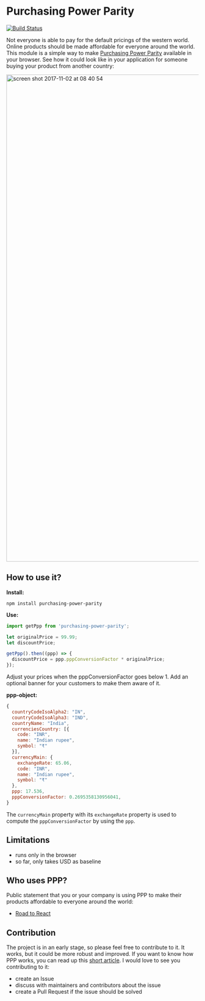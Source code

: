 # Purchasing Power Parity

[![Build Status](https://travis-ci.org/rwieruch/purchasing-power-parity.svg?branch=master)](https://travis-ci.org/rwieruch/purchasing-power-parity)

Not everyone is able to pay for the default pricings of the western world. Online products should be made affordable for everyone around the world. This module is a simple way to make [Purchasing Power Parity](https://en.wikipedia.org/wiki/Purchasing_power_parity) available in your browser. See how it could look like in your application for someone buying your product from another country:

<img width="1276" alt="screen shot 2017-11-02 at 08 40 54" src="https://user-images.githubusercontent.com/2479967/32305725-a8186744-bfa9-11e7-9d58-a074c5b34982.png">

## How to use it?

**Install:**

`npm install purchasing-power-parity`

**Use:**

```js
import getPpp from 'purchasing-power-parity';

let originalPrice = 99.99;
let discountPrice;

getPpp().then((ppp) => {
  discountPrice = ppp.pppConversionFactor * originalPrice;
});
```

Adjust your prices when the pppConversionFactor goes below 1. Add an optional banner for your customers to make them aware of it.

**ppp-object:**

```js
{
  countryCodeIsoAlpha2: "IN",
  countryCodeIsoAlpha3: "IND",
  countryName: "India",
  currenciesCountry: [{
    code: "INR",
    name: "Indian rupee",
    symbol: "₹"
  }],
  currencyMain: {
    exchangeRate: 65.06,
    code: "INR",
    name: "Indian rupee",
    symbol: "₹"
  },
  ppp: 17.536,
  pppConversionFactor: 0.2695358130956041,
}
```

The `currencyMain` property with its `exchangeRate` property is used to compute the `pppConversionFactor` by using the `ppp`.

## Limitations

* runs only in the browser
* so far, only takes USD as baseline

## Who uses PPP?

Public statement that you or your company is using PPP to make their products affordable to everyone around the world:

* [Road to React](https://roadtoreact.com/)

## Contribution

The project is in an early stage, so please feel free to contribute to it. It works, but it could be more robust and improved. If you want to know how PPP works, you can read up this [short article](https://www.sapling.com/6218206/calculate-purchasing-power-parity). I would love to see you contributing to it:

* create an Issue
* discuss with maintainers and contributors about the issue
* create a Pull Request if the issue should be solved
